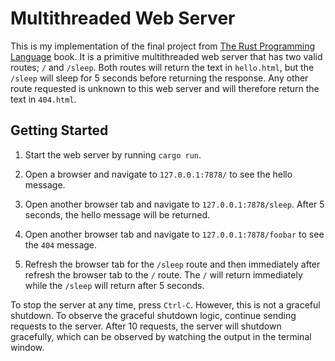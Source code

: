 # Multithreaded Web Server

This is my implementation of the final project from [The Rust Programming Language](https://doc.rust-lang.org/book/) book. It is a primitive multithreaded web server that has two valid routes; `/` and `/sleep`. Both routes will return the text in `hello.html`, but the `/sleep` will sleep for 5 seconds before returning the response. Any other route requested is unknown to this web server and will therefore return the text in `404.html`.

## Getting Started

1. Start the web server by running `cargo run`.

2. Open a browser and navigate to `127.0.0.1:7878/` to see the hello message.

3. Open another browser tab and navigate to `127.0.0.1:7878/sleep`. After 5 seconds, the hello message will be returned.

4. Open another browser tab and navigate to `127.0.0.1:7878/foobar` to see the `404` message.

5. Refresh the browser tab for the `/sleep` route and then immediately after refresh the browser tab to the `/` route. The `/` will return immediately while the `/sleep` will return after 5 seconds.

To stop the server at any time, press `Ctrl-C`. However, this is not a graceful shutdown. To observe the graceful shutdown logic, continue sending requests to the server. After 10 requests, the server will shutdown gracefully, which can be observed by watching the output in the terminal window.